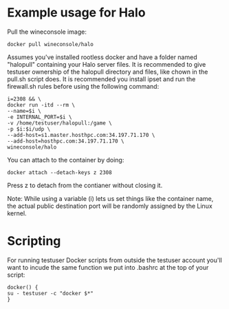 # Example usage for Halo


Pull the wineconsole image:

    docker pull wineconsole/halo


Assumes you've installed rootless docker and have a folder named "halopull" containing your Halo server files. It is recommended to give testuser ownership of the halopull directory and files, like chown in the pull.sh script does. It is recommended you install ipset and run the firewall.sh rules before using the following command:

    i=2308 && \
    docker run -itd --rm \
    --name=$i \
    -e INTERNAL_PORT=$i \
    -v /home/testuser/halopull:/game \
    -p $i:$i/udp \
    --add-host=s1.master.hosthpc.com:34.197.71.170 \
    --add-host=hosthpc.com:34.197.71.170 \
    wineconsole/halo


You can attach to the container by doing:

    docker attach --detach-keys z 2308
    

Press z to detach from the contianer without closing it.

Note: While using a variable (i) lets us set things like the container name, the actual public destination port will be randomly assigned by the Linux kernel.


# Scripting

For running testuser Docker scripts from outside the testuser account you'll want to incude the same function we put into .bashrc at the top of your script:

    docker() {
    su - testuser -c "docker $*"
    }
